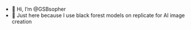- 👋 Hi, I’m @GSBsopher
- 👀 Just here because I use black forest models on replicate for AI image creation

<!---
GSBsopher/GSBsopher is a ✨ special ✨ repository because its `README.md` (this file) appears on your GitHub profile.
You can click the Preview link to take a look at your changes.
--->
